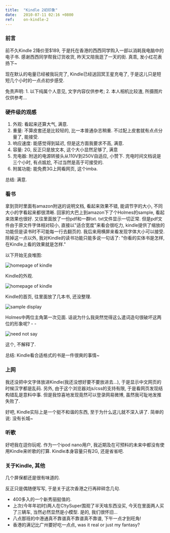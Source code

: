 ```yaml
---
title:  "Kindle 2初印象"
date:   2010-07-11 02:16 +0800
ref:    on-kindle-2
---
```


### 前言

前不久Kindle 2降价至$189, 于是托在香港的西西同学购入一部以消耗我电脑中的电子书. 感谢西西同学帮我订货收货, 昨天又陪我逛了一天的街. 真乖, 发小红花表扬下~

现在默认的电量已经被我玩完了, Kindle已经送回冥王星充电了, 于是这儿只是短短几个小时的一点点初步感受.

免责声明: 1. 以下纯属个人意见, 文字内容仅供参考; 2. 本人相机比较渣, 所摄图片仅供参考...

### 硬件级的观感

1. 外观: 看起来还算大气, 满意.
1. 重量: 不算皮套还是比较轻的, 比一本普通杂志稍重. 不过配上皮套就有点点分量了, 能接受.
1. 响应速度: 能感觉得到延迟, 但是这方面我要求不高, 满意.
1. 容量: 2G, 反正只是放文本, 这个大小显然足够了, 满意
1. 充电器: 附送的电源转接头从110V到250V自适应, 小赞下. 充电时间文档说是三个小时, 有点尴尬, 不过当然是高于可接受的.
1. 附属功能: 能免费3G上网看网页, 这个imba.

总结: 满意.

### 看书

拿到货时里面有amazon附送的说明文档, 看起来效果不错, 能调节字的大小, 不同大小的字看起来都很清晰. 回家的大巴上到amazon下了个Holmes的sample, 看起来效果也很好. 又往里面放了一份pdf和一群txt. txt文件显示一切正常. 但是pdf文件由于原文件字体相对较小, 直接以"适合宽度"来看会很吃力, kindle提供了缩放的功能但是读书时不可能每一行去翻页的. 我后来用横屏来看发现字体大小可以接受. 除掉这一点以外, 我对Kindle的读书功能只能多说一句话了: "你看的实体书是怎样, 在Kindle上看的效果就是怎样."

以下开始无良堆图:

<img src="/media/2010/kindle-full.png" alt="homepage of kindle" />

Kindle的外观.

<img src="/media/2010/kindle-home.png" alt="homepage of kindle" />

Kindle的首页, 往里面放了几本书, 还没整理.

<img src="/media/2010/kindle-holmes.png" alt="sample display" />

Holmes中两位主角第一次见面. 话说为什么我突然觉得这么遣词造句很破坏这两位的形象呢? - -

<img src="/media/2010/kindle-twitter.png" alt="need not say" />

这个, 不解释了.

总结: Kindle看合适格式的书是一件很爽的事情~

### 上网

我还没把中文字体放进Kindle(我还没想好要不要放进去...), 于是显示中文网页的时候汉字都是乱码. 另外, 由于这个浏览器对js/css的支持有限, 于是看网页发现结构错乱是意料中事. 但是我惊喜地发现竟然可以登录网易微博, 虽然我可耻地发推失败了.

好吧, Kindle实际上是一个挺不和谐的东西, 至于为什么这儿就不深入讲了. 简单的说: 没有长城~

### 听歌

好吧我在逗你玩呢. 作为一个ipod nano用户, 我近期及在可预料的未来中都没有使用Kindle来听歌的打算. Kindle本身容量只有2G, 还是省省吧.

### 关于Kindle, 其他

几个屏保都还是很有味道的.

反正只是偶随便写写, 于是关于这次香港之行再碎碎念几句.

* 400多入的一个新秀丽挺值的.
* 上次(今年年初时)两人在C!tySuper围观了半天啥东西没买, 今天在里面两人买了三辆车, 当然必然显然是小模型. 是的, 我们很怀旧...
* 八点那班的中港通真不靠谱真不靠谱真不靠谱, 下午一点才到旺角!
* 香港的满记比广州要好吃一点点, was it real or just my fantasy?
